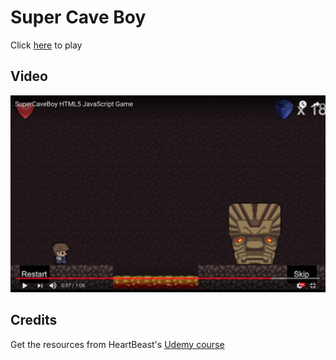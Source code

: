 # Super Cave Boy

Click [here](http://guo-haowei.github.io/pages/Cave%20Boy/index.html) to play

## Video

[![alt text](https://github.com/Guo-Haowei/SuperCaveBoy/blob/master/resources/youtube.png)](https://youtu.be/lK5Jx7QHk0U)

## Credits

Get the resources from HeartBeast's [Udemy course](https://www.udemy.com/be-a-game-maker-with-gamemaker-studio-2/)
